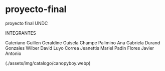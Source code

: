 # proyecto-final
proyecto final UNDC



INTEGRANTES

Cateriano Guillen Geraldine Guisela
Champe Palimino Ana Gabriela
Durand Gonzales Wilber David
Luyo Correa Jeanettis Mariel
Padin Flores Javier Antonio

(./assets/img/catalogo/canopyboy.webp)




